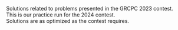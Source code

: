 Solutions related to problems presented in the GRCPC 2023 contest.\
This is our practice run for the 2024 contest.\
Solutions are as optimized as the contest requires.
